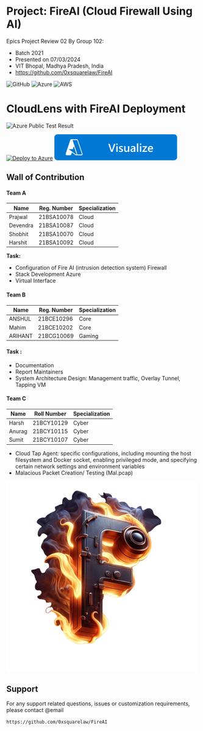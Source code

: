 
#  Project: FireAI (Cloud Firewall Using AI)

Epics Project Review 02 
By Group 102:
- Batch 2021
- Presented on 07/03/2024
- VIT Bhopal, Madhya Pradesh, India
- https://github.com/0xsquarelaw/FireAI

![GitHub](https://img.shields.io/badge/github-%23121011.svg?style=for-the-badge&logo=github&logoColor=white) ![Azure](https://img.shields.io/badge/azure-%230072C6.svg?style=for-the-badge&logo=microsoftazure&logoColor=white) ![AWS](https://img.shields.io/badge/AWS-%23FF9900.svg?style=for-the-badge&logo=amazon-aws&logoColor=white)


# CloudLens with FireAI Deployment

![Azure Public Test Result](https://azurequickstartsservice.blob.core.windows.net/badges/application-workloads/cloudlens/cloudlens-suricata-ubuntu/PublicDeployment.svg)

[![Deploy to Azure](https://aka.ms/deploytoazurebutton)](https://portal.azure.com/#create/Microsoft.Template/uri/https%3A%2F%2Fraw.githubusercontent.com%2F0xsquarelaw%2FFireAI%2Fmain%2Fazuredeploy.json)
[![Visualize](https://raw.githubusercontent.com/Azure/azure-quickstart-templates/master/1-CONTRIBUTION-GUIDE/images/visualizebutton.svg?sanitize=true)](http://armviz.io/#/?load=https%3A%2F%2Fraw.githubusercontent.com%2FAzure%2Fazure-quickstart-templates%2Fmaster%2Fapplication-workloads%2Fcloudlens%2Fcloudlens-suricata-ubuntu%2Fazuredeploy.json)

## Wall of Contribution

####  Team A
| Name      | Reg. Number | Specialization |
|-----------|-------------|----------------|
| Prajwal   | 21BSA10078  | Cloud          |
| Devendra  | 21BSA10087  | Cloud          |
| Shobhit   | 21BSA10070  | Cloud          |
| Harshit   | 21BSA10092  | Cloud          |

**Task:** 
- Configuration of Fire AI (intrusion detection system) Firewall
- Stack Development Azure
- Virtual Interface 

#### Team B
| Name     | Reg. Number   | Specialization |
|----------|---------------|----------------|
| ANSHUL   | 21BCE10296    | Core           |
| Mahim    | 21BCE10202    | Core           |
| ARIHANT  | 21BCG10069    | Gaming         |

#### Task : 
- Documentation
- Report Maintainers
- System Architecture Design: Management traffic, Overlay Tunnel, Tapping VM

#### Team C
| Name   | Roll Number   | Specialization |
|--------|---------------|----------------|
| Harsh  | 21BCY10129    | Cyber          |
| Anurag | 21BCY10115    | Cyber          |
| Sumit  | 21BCY10107    | Cyber          |

- Cloud Tap Agent: specific configurations, including mounting the host filesystem and 	Docker socket, enabling privileged mode, and specifying certain network settings and environment variables
- Malacious Packet Creation/ Testing (Mal.pcap)

![FireAI](images/logo.png)

## Support

For any support related questions, issues or customization requirements, please contact @email
```
https://github.com/0xsquarelaw/FireAI
```
